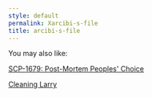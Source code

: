 ```yaml
---
style: default
permalink: Xarcibi-s-file
title: arcibi-s-file
---
```

You may also like:

[SCP-1679: Post-Mortem Peoples' Choice](http://scp-wiki.net/scp-1679)

[Cleaning Larry](http://scp-wiki.net/cleaning-larry)
